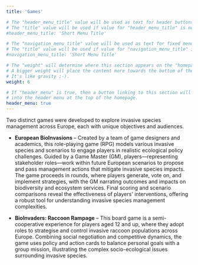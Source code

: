 ```yaml
---
title: 'Games'

# The "header_menu_title" value will be used as text for header buttons.
# The "title" value will be used if value for "header_menu_title" is not provided.
#header_menu_title: 'Short Menu Title'

# The "navigation_menu_title" value will be used as text for fixed menu items.
# The "title" value will be used if value for "navigation_menu_title" is not provided.
#navigation_menu_title: 'Short Menu Title'

# The "weight" will determine where this section appears on the "homepage".
# A bigger weight will place the content more towards the bottom of the page.
# It's like gravity ;-).
weight: 6

# If "header_menu" is true, then a button linking to this section will be placed
# into the header menu at the top of the homepage.
header_menu: true
---
```


Two distinct games were developed to explore invasive species management across Europe, each with unique objectives and audiences.

- **European BioInvasions** – Created by a team of game designers and academics, this role-playing game (RPG) models various invasive species and scenarios to engage players in realistic ecological policy challenges. Guided by a Game Master (GM), players—representing stakeholder roles—work within future European scenarios to propose and pass management actions that mitigate invasive species impacts. The game proceeds in rounds, where players generate, vote on, and implement strategies, with the GM narrating outcomes and impacts on biodiversity and ecosystem services. Final scoring and scenario comparisons reveal the effectiveness of players' interventions, offering a robust tool for understanding invasive species management complexities.

- **BioInvaders: Raccoon Rampage** – This board game is a semi-cooperative experience for players aged 12 and up, where they adopt roles to strategise and control invasive raccoon populations across Europe. Combining social negotiation and competitive dynamics, the game uses policy and action cards to balance personal goals with a group mission, illustrating the complex socio-ecological issues surrounding invasive species.



